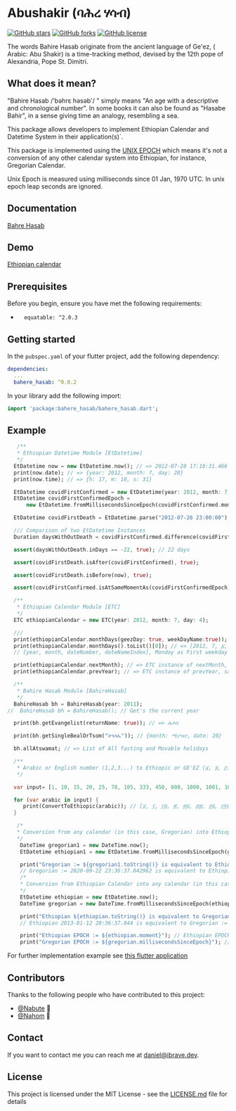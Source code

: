 # Abushakir (ባሕረ ሃሳብ) 
[![GitHub stars](https://img.shields.io/github/stars/Nabute/Abushakir?style=social)](https://github.com/Nabute/Abushakir/stargazers)       [![GitHub forks](https://img.shields.io/github/forks/Nabute/Abushakir?style=social)](https://github.com/Nabute/Abushakir/network)
[![GitHub license](https://img.shields.io/github/license/Nabute/Abushakir)](https://github.com/Nabute/Abushakir/blob/master/LICENSE)

The words Bahire Hasab originate from the ancient language of Ge'ez, ( Arabic: Abu Shakir) is a
time-tracking method, devised by the 12th pope of Alexandria, Pope St. Dimitri.

## What does it mean?

"Bahire Hasab /'bəhrɛ həsəb'/  " simply means "An age with a descriptive and chronological number". In some books it can also be found as "Hasabe Bahir", in a sense giving time an analogy, resembling a sea.

This package allows developers to implement Ethiopian Calendar and Datetime System in their application(s)`.

This package is implemented using the [UNIX EPOCH](https://en.wikipedia.org/wiki/Unix_time) which
means it's not a conversion of any other calendar system into Ethiopian, for instance, Gregorian Calendar.

Unix Epoch is measured using milliseconds since 01 Jan, 1970 UTC. In unix epoch leap seconds are ignored.

## Documentation
[Bahre Hasab](https://pub.dev/documentation/abushakir/latest/)

## Demo
[Ethiopian calendar](https://github.com/Nabute/ethiopian_calendar)

## Prerequisites

Before you begin, ensure you have met the following requirements:

* ```  equatable: ^2.0.3```


## Getting started

In the `pubspec.yaml` of your flutter project, add the following dependency:

```yaml
dependencies:
  ...
  bahere_hasab: ^0.0.2
```

In your library add the following import:

```dart
import 'package:bahere_hasab/bahere_hasab.dart';
```
## Example

```dart
   /**
   * Ethiopian Datetime Module [EtDatetime]
   */
  EtDatetime now = new EtDatetime.now(); // => 2012-07-28 17:18:31.466
  print(now.date); // => {year: 2012, month: 7, day: 28}
  print(now.time); // => {h: 17, m: 18, s: 31}

  EtDatetime covidFirstConfirmed = new EtDatetime(year: 2012, month: 7, day: 4);
  EtDatetime covidFirstConfirmedEpoch =
      new EtDatetime.fromMillisecondsSinceEpoch(covidFirstConfirmed.moment);

  EtDatetime covidFirstDeath = EtDatetime.parse("2012-07-26 23:00:00");

  /// Comparison of two EtDatetime Instances
  Duration daysWithOutDeath = covidFirstConfirmed.difference(covidFirstDeath);

  assert(daysWithOutDeath.inDays == -22, true); // 22 days

  assert(covidFirstDeath.isAfter(covidFirstConfirmed), true);

  assert(covidFirstDeath.isBefore(now), true);

  assert(covidFirstConfirmed.isAtSameMomentAs(covidFirstConfirmedEpoch), true);

  /**
   * Ethiopian Calendar Module [ETC]
   */
  ETC ethiopianCalendar = new ETC(year: 2012, month: 7, day: 4);

  ///
  print(ethiopianCalendar.monthDays(geezDay: true, weekDayName:true)); // Iterable Object of the given month
  print(ethiopianCalendar.monthDays().toList()[0]); // => [2012, 7, ፩, አርብ]
  // [year, month, dateNumber, dateNameIndex], Monday as First weekday

  print(ethiopianCalendar.nextMonth); // => ETC instance of nextMonth, same year
  print(ethiopianCalendar.prevYear); // => ETC instance of prevYear, same month

  /**
   * Bahire Hasab Module [BahireHasab]
   */
  BahireHasab bh = BahireHasab(year: 2011);
//  BahireHasab bh = BahireHasab(); // Get's the current year

  print(bh.getEvangelist(returnName: true)); // => ሉቃስ

  print(bh.getSingleBealOrTsom("ትንሳኤ")); // {month: ሚያዝያ, date: 20}

  bh.allAtswamat; // => List of All fasting and Movable holidays

  /**
   * Arabic or English number (1,2,3...) to Ethiopic or GE'EZ (፩, ፪, ፫...) number Converter
   */

  var input= [1, 10, 15, 20, 25, 78, 105, 333, 450, 600, 1000, 1001, 1010, 1056, 1200, 2013, 9999, 10000];

  for (var arabic in input) {
     print(ConvertToEthiopic(arabic)); // [፩, ፲, ፲፭, ፳, ፳፭, ፸፰, ፻፭, ፫፻፴፫, ፬፻፶, ፮፻, ፲፻, ፲፻፩, ፲፻፲, ፲፻፶፮, ፲፪፻, ፳፻፲፫, ፺፱፻፺፱, ፻፻]
  }

   /*
   * Conversion from any calendar (in this case, Gregorian) into Ethiopian Calendar.
   */
    DateTime gregorian1 = new DateTime.now();
    EtDatetime ethiopian1 = new EtDatetime.fromMillisecondsSinceEpoch(gregorian1.millisecondsSinceEpoch);

    print("Gregorian := ${gregorian1.toString()} is equivalent to Ethiopian ${ethiopian1.toString()}");
    // Gregorian := 2020-09-22 23:36:37.042962 is equivalent to Ethiopian 2013-01-12 20:36:37.042
    /*
    * Conversion from Ethiopian Calendar into any calendar (in this case, Gregorian).
    */
    EtDatetime ethiopian = new EtDatetime.now();
    DateTime gregorian = new DateTime.fromMillisecondsSinceEpoch(ethiopian.moment);

    print("Ethiopian ${ethiopian.toString()} is equivalent to Gregorian := ${gregorian.toString()}");
    // Ethiopian 2013-01-12 20:36:37.044 is equivalent to Gregorian := 2020-09-22 23:36:37.044

    print("Ethiopian EPOCH := ${ethiopian.moment}"); // Ethiopian EPOCH := 1600806997044
    print("Gregorian EPOCH := ${gregorian.millisecondsSinceEpoch}"); // Gregorian EPOCH := 1600806997044

```
For further implementation example see [this flutter application](https://github.com/Nabute/ethiopian_calendar)


## Contributors

Thanks to the following people who have contributed to this project:

* [@Nabute](https://github.com/Nabute) 📖
* [@Nahom](https://github.com/icnahom) 📖

<!---You might want to consider using something like the [All Contributors](https://github.com/all-contributors/all-contributors) specification and its [emoji key](https://allcontributors.org/docs/en/emoji-key).--->

## Contact

If you want to contact me you can reach me at <daniel@ibrave.dev>.

## License
<!--- If you're not sure which open license to use see https://choosealicense.com/--->

This project is licensed under the MIT License - see the [LICENSE.md](LICENSE) file for details
